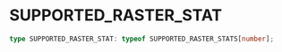 # SUPPORTED_RASTER_STAT

```ts
type SUPPORTED_RASTER_STAT: typeof SUPPORTED_RASTER_STATS[number];
```
